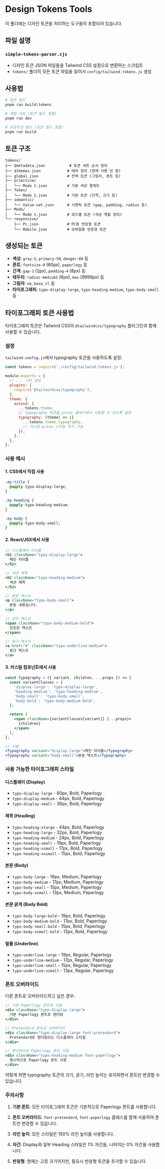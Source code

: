 # Design Tokens Tools

이 폴더에는 디자인 토큰을 처리하는 도구들이 포함되어 있습니다.

## 파일 설명

### `simple-tokens-parser.cjs`
- 디자인 토큰 JSON 파일들을 Tailwind CSS 설정으로 변환하는 스크립트
- `tokens/` 폴더의 모든 토큰 파일을 읽어서 `config/tailwind.tokens.js` 생성

## 사용법

```bash
# 토큰 빌드
pnpm run build:tokens

# 개발 서버 (토큰 빌드 포함)
pnpm run dev

# 프로덕션 빌드 (토큰 빌드 포함)
pnpm run build
```

## 토큰 구조

```
tokens/
├── $metadata.json           # 토큰 세트 순서 정의
├── $themes.json            # 테마 정의 (현재 사용 안 함)
├── global.json             # 전역 토큰 (그림자, 폰트 등)
├── primitive/
│   └── Mode 1.json         # 기본 색상 팔레트
├── Token/
│   └── Mode 1.json         # 기본 토큰 (간격, 크기 등)
├── semantic/
│   └── Value-set.json      # 시맨틱 토큰 (gap, padding, radius 등)
├── Mode/
│   └── Mode 1.json         # 모드별 토큰 (색상 역할 정의)
└── responsive/
    ├── Pc.json             # PC용 반응형 토큰
    └── Mobile.json         # 모바일용 반응형 토큰
```

## 생성되는 토큰

- **색상**: `gray-5`, `primary-50`, `danger-60` 등
- **폰트**: `fontsize-0` (60px), `paperlogy` 등
- **간격**: `gap-1` (2px), `padding-4` (8px) 등
- **테두리**: `radius-medium1` (6px), `max` (9999px) 등
- **그림자**: `sm`, `base`, `xl` 등
- **타이포그래피**: `typo-display-large`, `typo-heading-medium`, `typo-body-small` 등

## 타이포그래피 토큰 사용법

타이포그래피 토큰은 Tailwind CSS의 `@tailwindcss/typography` 플러그인과 함께 사용할 수 있습니다.

### 설정

`tailwind.config.js`에서 typography 토큰을 사용하도록 설정:

```javascript
const tokens = require('./config/tailwind.tokens.js');

module.exports = {
  // ... 기타 설정
  plugins: [
    require('@tailwindcss/typography'),
  ],
  theme: {
    extend: {
      ...tokens.theme,
      // typography 토큰을 prose 클래스에서 사용할 수 있도록 설정
      typography: (theme) => ({
        ...tokens.theme.typography,
        // 커스텀 prose 스타일 추가 가능
      }),
    },
  },
};
```

### 사용 예시

#### 1. CSS에서 직접 사용

```css
.my-title {
  @apply typo-display-large;
}

.my-heading {
  @apply typo-heading-medium;
}

.my-body {
  @apply typo-body-small;
}
```

#### 2. React/JSX에서 사용

```jsx
// 디스플레이 타이틀
<h1 className="typo-display-large">
  메인 타이틀
</h1>

// 섹션 제목
<h2 className="typo-heading-medium">
  섹션 제목
</h2>

// 본문 텍스트
<p className="typo-body-small">
  본문 내용입니다.
</p>

// 강조 텍스트
<span className="typo-body-medium-bold">
  강조된 텍스트
</span>

// 링크 텍스트
<a href="#" className="typo-underline-medium">
  링크 텍스트
</a>
```

#### 3. 커스텀 컴포넌트에서 사용

```jsx
const Typography = ({ variant, children, ...props }) => {
  const variantClasses = {
    'display-large': 'typo-display-large',
    'heading-medium': 'typo-heading-medium',
    'body-small': 'typo-body-small',
    'body-bold': 'typo-body-medium-bold',
  };

  return (
    <span className={variantClasses[variant]} {...props}>
      {children}
    </span>
  );
};

// 사용
<Typography variant="display-large">메인 타이틀</Typography>
<Typography variant="body-small">본문 텍스트</Typography>
```

### 사용 가능한 타이포그래피 스타일

#### 디스플레이 (Display)
- `typo-display-large` - 60px, Bold, Paperlogy
- `typo-display-medium` - 44px, Bold, Paperlogy  
- `typo-display-small` - 36px, Bold, Paperlogy

#### 제목 (Heading)
- `typo-heading-xlarge` - 44px, Bold, Paperlogy
- `typo-heading-large` - 32px, Bold, Paperlogy
- `typo-heading-medium` - 24px, Bold, Paperlogy
- `typo-heading-small` - 19px, Bold, Paperlogy
- `typo-heading-xsmall` - 17px, Bold, Paperlogy
- `typo-heading-xxsmall` - 15px, Bold, Paperlogy

#### 본문 (Body)
- `typo-body-large` - 19px, Medium, Paperlogy
- `typo-body-medium` - 17px, Medium, Paperlogy
- `typo-body-small` - 15px, Medium, Paperlogy
- `typo-body-xsmall` - 13px, Medium, Paperlogy

#### 본문 굵게 (Body Bold)
- `typo-body-large-bold` - 19px, Bold, Paperlogy
- `typo-body-medium-bold` - 17px, Bold, Paperlogy
- `typo-body-small-bold` - 15px, Bold, Paperlogy
- `typo-body-xsmall-bold` - 13px, Bold, Paperlogy

#### 밑줄 (Underline)
- `typo-underline-large` - 19px, Regular, Paperlogy
- `typo-underline-medium` - 17px, Regular, Paperlogy
- `typo-underline-small` - 15px, Regular, Paperlogy
- `typo-underline-xsmall` - 13px, Regular, Paperlogy

### 폰트 오버라이드

다른 폰트로 오버라이드하고 싶은 경우:

```jsx
// 기본 Paperlogy 폰트로 사용
<div className="typo-display-large">
  기본 Paperlogy 폰트로 렌더링
</div>

// Pretendard 폰트로 오버라이드
<div className="typo-display-large font-pretendard">
  Pretendard로 렌더링되는 디스플레이 스타일
</div>

// 명시적으로 Paperlogy 폰트 사용
<div className="typo-heading-medium font-paperlogy">
  명시적으로 Paperlogy 폰트 사용
</div>
```

이렇게 하면 typography 토큰의 크기, 굵기, 라인 높이는 유지하면서 폰트만 변경할 수 있습니다.

### 주의사항

1. **기본 폰트**: 모든 타이포그래피 토큰은 기본적으로 Paperlogy 폰트를 사용합니다.

2. **폰트 오버라이드**: `font-pretendard`, `font-paperlogy` 클래스를 함께 사용하여 폰트만 변경할 수 있습니다.

3. **라인 높이**: 모든 스타일은 150% 라인 높이를 사용합니다.

4. **자간**: Display와 일부 Heading 스타일은 1% 자간을, 나머지는 0% 자간을 사용합니다.

5. **반응형**: 현재는 고정 크기이지만, 필요시 반응형 토큰을 추가할 수 있습니다.